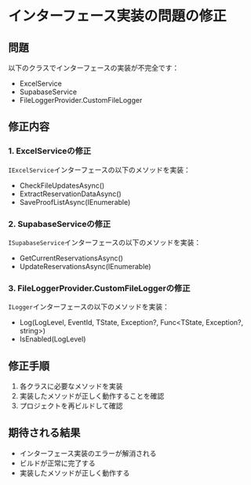 # インターフェース実装の問題の修正

## 問題
以下のクラスでインターフェースの実装が不完全です：
- ExcelService
- SupabaseService
- FileLoggerProvider.CustomFileLogger

## 修正内容

### 1. ExcelServiceの修正
`IExcelService`インターフェースの以下のメソッドを実装：
- CheckFileUpdatesAsync()
- ExtractReservationDataAsync()
- SaveProofListAsync(IEnumerable<ReservationData>)

### 2. SupabaseServiceの修正
`ISupabaseService`インターフェースの以下のメソッドを実装：
- GetCurrentReservationsAsync()
- UpdateReservationsAsync(IEnumerable<ReservationData>)

### 3. FileLoggerProvider.CustomFileLoggerの修正
`ILogger`インターフェースの以下のメソッドを実装：
- Log<TState>(LogLevel, EventId, TState, Exception?, Func<TState, Exception?, string>)
- IsEnabled(LogLevel)

## 修正手順
1. 各クラスに必要なメソッドを実装
2. 実装したメソッドが正しく動作することを確認
3. プロジェクトを再ビルドして確認

## 期待される結果
- インターフェース実装のエラーが解消される
- ビルドが正常に完了する
- 実装したメソッドが正しく動作する 